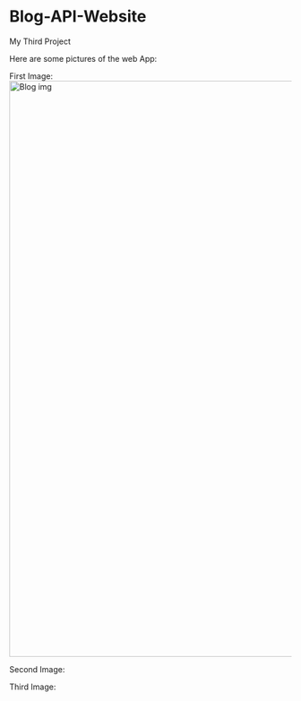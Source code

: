 # Blog-API-Website
My Third Project

Here are some pictures of the web App:

First Image:
<img width="1028" alt="Blog img" src="https://github.com/Anuragroy24/Blog-API-Website/assets/122443089/8ad0775f-ee4f-467d-9adb-a5432c35a51a">

Second Image:

Third Image:
